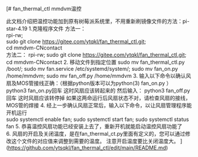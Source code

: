[# fan_thermal_ctl
mmdvm温控

此文档介绍把温控功能加到原有树莓派系统里，不用重新刷镜像文件的方法：pi-star-4.19
1.克隆程序文件
方法一：  
rpi-rw;   
sudo git clone https://gitee.com/ytqkl/fan_thermal_ctl.git;  
cd mmdvm-CNcontact  
方法二：
rpi-rw; 
sudo git clone https://gitee.com/ytqkl/fan_thermal_ctl.git;
cd mmdvm-CNcontact
2. 移动文件到指定位置 
sudo mv fan_thermal_ctl.py /boot/;
sudo mv fan.service /etc/systemd/system/;
sudo mv fan_on.py /home/mmdvm;
sudo mv fan_off.py /home/mmdvm
3. 输入以下命令以确认风扇及MOS管接线正确：（根据python版本可以为python(3) fan_on.py ）   
python3 fan_on.py回车
这时风扇应该转起来的
然后输入：
python3 fan_off.py回车
这时风扇应该转停掉
如果这两命运行后风扇状态不对，请检查风扇的接线，MOS管的焊接
4. 经上一步确认风扇正常后，输入以下命令，以让风扇管理程序能开机运行    
sudo systemctl enable fan;
sudo systemctl start fan;
sudo systemctl status fan
5. 恭喜温控风扇功能已经安装上去了，重新开机就能启动温控风扇功能了    
6. 风扇的开启及关闭温度，是在fan_thermal_ct.py里面有定义的，您可以通过修改这个文件的对应值来调整到需要的温度。 注意开启温度要比关闭温度大。
](https://github.com/ytsqkl/fan_thermal_ctl/edit/main/README.md)

